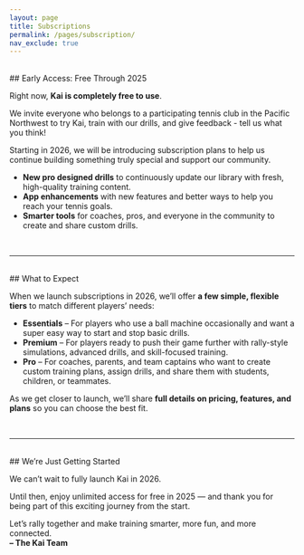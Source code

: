 ```yaml
---
layout: page
title: Subscriptions
permalink: /pages/subscription/
nav_exclude: true
---
```


<br>
## Early Access: Free Through 2025

Right now, **Kai is completely free to use**.  

We invite everyone who belongs to a participating tennis club in the Pacific Northwest to try Kai, train with our drills, and give feedback - tell us what you think!

Starting in 2026, we will be introducing subscription plans to help us continue building something truly special and support our community.

- **New pro designed drills** to continuously update our library with fresh, high-quality training content.  
- **App enhancements** with new features and better ways to help you reach your tennis goals.
- **Smarter tools** for coaches, pros, and everyone in the community to create and share custom drills.

<br>

---
<br>
## What to Expect

When we launch subscriptions in 2026, we’ll offer **a few simple, flexible tiers** to match different players’ needs:

- **Essentials** – For players who use a ball machine occasionally and want a super easy way to start and stop basic drills.  
- **Premium** – For players ready to push their game further with rally-style simulations, advanced drills, and skill-focused training.  
- **Pro** – For coaches, parents, and team captains who want to create custom training plans, assign drills, and share them with students, children, or teammates.

As we get closer to launch, we’ll share **full details on pricing, features, and plans** so you can choose the best fit.

<br>

---
<br>
## We’re Just Getting Started

We can’t wait to fully launch Kai in 2026.
 
Until then, enjoy unlimited access for free in 2025 — and thank you for being part of this exciting journey from the start.

Let’s rally together and make training smarter, more fun, and more connected.  
**– The Kai Team**

